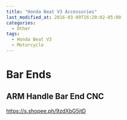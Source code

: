```yaml
---
title: "Honda Beat V3 Accessories"
last_modified_at: 2016-03-09T16:20:02-05:00
categories:
  - Other
tags:
  - Honda Beat V3
  - Motorcycle
---
```


# Bar Ends

## ARM Handle Bar End CNC

https://s.shopee.ph/9zdXbG5jtD

